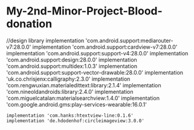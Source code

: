 # My-2nd-Minor-Project-Blood-donation

  //design library
    implementation 'com.android.support:mediarouter-v7:28.0.0'
    implementation 'com.android.support:cardview-v7:28.0.0'
    implementation 'com.android.support:support-v4:28.0.0'
    implementation 'com.android.support:design:28.0.0'
    implementation 'com.android.support:multidex:1.0.3'
    implementation 'com.android.support:support-vector-drawable:28.0.0'
    implementation 'uk.co.chrisjenx:calligraphy:2.3.0'
    implementation 'com.rengwuxian.materialedittext:library:2.1.4'
    implementation 'com.nineoldandroids:library:2.4.0'
    implementation 'com.miguelcatalan:materialsearchview:1.4.0'
    implementation 'com.google.android.gms:play-services-wearable:16.0.1'

    implementation 'com.hanks:htextview-line:0.1.6'
    implementation 'de.hdodenhof:circleimageview:3.0.0'
